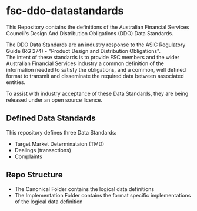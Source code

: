 # fsc-ddo-datastandards
This Repository contains the definitions of the Australian Financial Services Council's Design And Distribution Obligations (DDO) Data Standards.
   
The DDO Data Standards are an industry response to the ASIC Regulatory Guide (RG 274) - "Product Design and Distribution Obligations".   
The intent of these standards is to provide FSC members and the wider Australian Financial Services industry 
a common definition of the information needed to satisfy the obligations, and a common, well defined format to transmit 
and disseminate the required data between associated entities.  

To assist with industry acceptance of these Data Standards, they are being released under an open source licence.

## Defined Data Standards
This repository defines three Data Standards:
 - Target Market Determinataion (TMD)
 - Dealings (transactions)
 - Complaints


## Repo Structure
 - The Canonical Folder contains the logical data definitions
 - The Implementation Folder contains the format specific implementations of the logical data definition